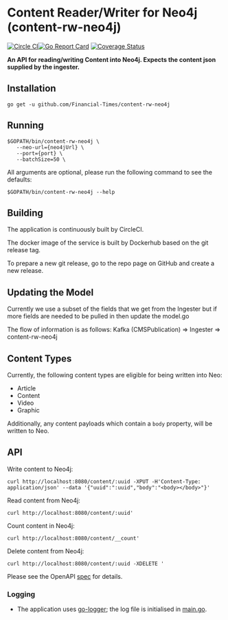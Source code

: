 # Content Reader/Writer for Neo4j (content-rw-neo4j)
[![Circle CI](https://circleci.com/gh/Financial-Times/content-rw-neo4j.svg?style=shield)](https://circleci.com/gh/Financial-Times/content-rw-neo4j)[![Go Report Card](https://goreportcard.com/badge/github.com/Financial-Times/content-rw-neo4j)](https://goreportcard.com/report/github.com/Financial-Times/content-rw-neo4j) [![Coverage Status](https://coveralls.io/repos/github/Financial-Times/content-rw-neo4j/badge.svg)](https://coveralls.io/github/Financial-Times/content-rw-neo4j)

__An API for reading/writing Content into Neo4j. Expects the content json supplied by the ingester.__

## Installation

```
go get -u github.com/Financial-Times/content-rw-neo4j
```

## Running

```
$GOPATH/bin/content-rw-neo4j \
   --neo-url={neo4jUrl} \
   --port={port} \
   --batchSize=50 \
```

All arguments are optional, please run the following command to see the defaults:

```
$GOPATH/bin/content-rw-neo4j --help
```

## Building

The application is continuously built by CircleCI.

The docker image of the service is built by Dockerhub based on the git release tag.

To prepare a new git release, go to the repo page on GitHub and create a new release.

## Updating the Model

Currently we use a subset of the fields that we get from the Ingester but if more fields are needed to be pulled in then update the model.go

The flow of information is as follows: Kafka (CMSPublication) => Ingester => content-rw-neo4j

## Content Types

Currently, the following content types are eligible for being written into Neo:

* Article
* Content
* Video
* Graphic

Additionally, any content payloads which contain a `body` property, will be written to Neo.

## API

Write content to Neo4j:

```
curl http://localhost:8080/content/:uuid -XPUT -H'Content-Type: application/json' --data '{"uuid":":uuid","body":"<body></body>"}'
```

Read content from Neo4j:

```
curl http://localhost:8080/content/:uuid'
```

Count content in Neo4j:

```
curl http://localhost:8080/content/__count'
```

Delete content from Neo4j:

```
curl http://localhost:8080/content/:uuid -XDELETE '
```

Please see the OpenAPI [spec](./api/api.yml) for details.

### Logging

* The application uses [go-logger](https://github.com/Financial-Times/go-logger ); the log file is initialised in [main.go](main.go).
